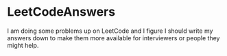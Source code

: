 # LeetCodeAnswers
I am doing some problems up on LeetCode and I figure I should write my answers down to make them more available for interviewers or people they might help.
